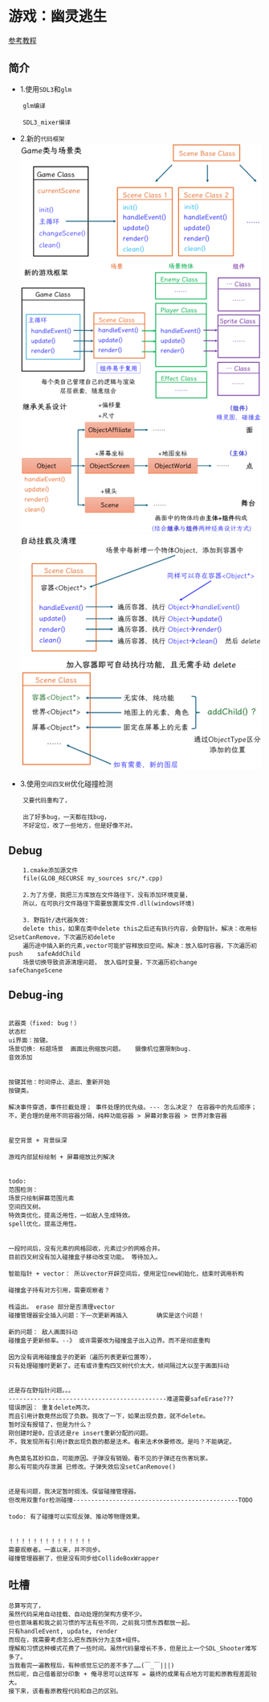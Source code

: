 # 游戏：幽灵逃生

[参考教程](https://cppgamedev.top/courses/modular-ghost-escape)

## 简介

- 1.使用`SDL3`和`glm`
```
    glm编译

    SDL3_mixer编译
```
- 2.新的`代码框架`
![游戏框架设计](showing/03-游戏框架设计1.png)
![游戏框架设计](showing/03-游戏框架设计3.png)
![游戏框架设计](showing/03-游戏框架设计4.png)
![游戏框架设计](showing/03-游戏框架设计5.png)
![游戏框架设计](showing/08-自动挂载功能2.png)

- 3.使用`空间四叉树`优化碰撞检测
```
    又要代码重构了，

	出了好多bug，一天都在找bug，
	不好定位，改了一些地方，但是好像不对。
```

## Debug
```
    1.cmake添加源文件
    file(GLOB_RECURSE my_sources src/*.cpp)

    2.为了方便，我把三方库放在文件路径下，没有添加环境变量，
    所以，在可执行文件路径下需要放置库文件.dll(windows环境)

    3. 野指针/迭代器失效: 
    delete this，如果在类中delete this之后还有执行内容，会野指针。解决：改用标记setCanRemove，下次遍历初delete  
    遍历途中插入新的元素,vector可能扩容释放旧空间。解决：放入临时容器，下次遍历初push    safeAddChild
    场景切换导致资源清理问题， 放入临时变量，下次遍历初change    safeChangeScene
```

## Debug-ing
```

武器类（fixed: bug！） 
状态栏
ui界面：按键。 
场景切换: 标题场景	画面比例缩放问题。	摄像机位置限制bug.
音效添加


按键其他：时间停止、退出、重新开始
按键类。	

解决事件穿透，事件拦截处理； 事件处理的优先级。--- 怎么决定？ 在容器中的先后顺序； 
不，更合理的是用不同容器分隔，纯粹功能容器 > 屏幕对象容器 > 世界对象容器


星空背景 + 背景纵深

游戏内部鼠标绘制 + 屏幕缩放比列解决


todo:
范围检测：
场景只绘制屏幕范围元素
空间四叉树。
特效类优化，提高泛用性，一如敌人生成特效。
spell优化，提高泛用性。


一段时间后，没有元素的网格回收，元素过少的网格合并。
目前四叉树没有加入碰撞盒子移动改变功能。 等待加入。

智能指针 + vector： 所以vector开辟空间后，使用定位new初始化，结束时调用析构

碰撞盒子持有对方引用，需要观察者？

栈溢出。 erase 部分是否清理vector
碰撞管理器安全插入问题：下一次更新再插入		确实是这个问题！

新的问题： 敌人画面抖动
碰撞盒子更新频率。--》 或许需要改为碰撞盒子出入边界。而不是彻底重构

因为没有调用碰撞盒子的更新（遍历列表更新位置等），
只有处理碰撞时更新了。还有或许重构四叉树代价太大，帧间隔过大以至于画面抖动


还是存在野指针问题。。。
--------------------------------------------难道需要safeErase???
错误原因： 重复delete两次。
而且引用计数竟然出现了负数。我改了一下，如果出现负数，就不delete。
暂时没有报错了，但是为什么？
刚创建时是0，应该还是re insert重新分配的问题。
不，我发现所有引用计数出现负数的都是法术。看来法术休要修改。是吗？不能确定。

角色莫名其妙扣血，可能原因。子弹没有销毁。看不见的子弹还在伤害玩家。
那么有可能内存泄漏 已修改。子弹失效后没setCanRemove()


还是有问题，我决定暂时搁浅。保留碰撞管理器。
但改用双重for检测碰撞----------------------------------------------TODO

todo: 有了碰撞可以实现反弹、推动等物理效果。


！！！！！！！！！！！！！！
需要观察者。一直以来，并不同步。
碰撞管理器删了，但是没有同步给CollideBoxWrapper

```


## 吐槽
```
总算写完了，
虽然代码采用自动挂载、自动处理的架构方便不少。
但也意味着和我之前习惯的写法有些不同，之前我习惯东西都放一起。
只有handleEvent, update, render
而现在，我需要考虑怎么把东西拆分为主体+组件。
理解和习惯这种模式花费了一些时间。虽然代码量增长不多，但是比上一个SDL_Shooter难写多了。
当我看完一遍教程后，有种感觉忘记的差不多了……(￣_￣|||)
然后呢，自己借着部分印象 + 俺寻思可以这样写 = 最终的成果有点地方可能和原教程差距较大。
接下来，该看看原教程代码和自己的区别。
```